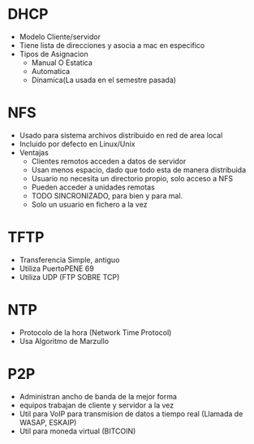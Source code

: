 # DHCP
- Modelo Cliente/servidor
- Tiene lista de direcciones y asocia a mac en especifico
- Tipos de Asignacion
  - Manual O Estatica
  - Automatica 
  - Dinamica(La usada en el semestre pasada)

# NFS
- Usado para sistema archivos distribuido en red de area local
- Incluido por defecto en Linux/Unix
- Ventajas
  - Clientes remotos acceden a datos de servidor
  - Usan menos espacio, dado que todo esta de manera distribuida
  - Usuario no necesita un directorio propio, solo acceso a NFS
  - Pueden acceder a unidades remotas
  - TODO SINCRONIZADO, para bien y para mal. 
  - Solo un usuario en fichero a la vez

# TFTP
- Transferencia Simple, antiguo
- Utiliza PuertoPENE 69
- Utiliza UDP (FTP SOBRE TCP)

# NTP
- Protocolo de la hora (Network Time Protocol)
- Usa Algoritmo de Marzullo


# P2P
- Administran ancho de banda de la mejor forma
- equipos trabajan de cliente y servidor a la vez
- Util para VoIP para transmision de datos a tiempo real (Llamada de WASAP, ESKAIP)
- Util para moneda virtual (BITCOIN)
